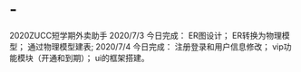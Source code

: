 # -
2020ZUCC短学期外卖助手
2020/7/3
今日完成：
ER图设计；
ER转换为物理模型；
通过物理模型建表;
2020/7/4
今日完成：
注册登录和用户信息修改；
vip功能模块（开通和到期）；
ui的框架搭建。
